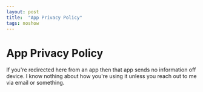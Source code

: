 ```yaml
---
layout: post
title:  "App Privacy Policy"
tags: noshow
---
```


# App Privacy Policy

If you're redirected here from an app then that app sends no information off device.
I know nothing about how you're using it unless you reach out to me via email or something.
